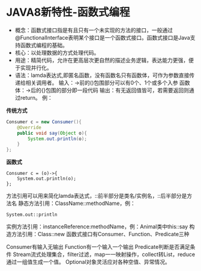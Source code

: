# JAVA8新特性-函数式编程
- 概念：函数式接口指是有且只有一个未实现的方法的接口，一般通过@FunctionalInterface表明某个接口是一个函数式接口。函数式接口是Java支持函数式编程的基础。
- 核心：以处理数据的方式处理代码。
- 用途：精简代码，允许在更高层次更自然的描述业务逻辑，表达能力更强，便于实现并行化。
- 语法：lamda表达式,即匿名函数，没有函数名只有函数体，可作为参数直接传递给相关调用者。
              输入：->前的()包围部分可以有0个、1个或多个入参
              函数体：->后的{}包围的部分即一段代码
              输出：有无返回值皆可，若需要返回则通过return。
              例：
  
**传统方式**
```java
Consumer c = new Consumer(){
    @Override
    public void say(Object o){
        System.out.println(o);
    }
};
```

 **函数式**
```
Consumer c = (o)->{
    System.out.println(o); 
};

```

方法引用可以用来简化lamda表达式，::前半部分是类名/实例名，::后半部分是方法名
静态方法引用：ClassName::methodName，例：

```
System.out::println

```

实例方法引用：instanceReference:methodName，例：Animal类中this::say
构造方法引用：Class::new
函数式接口有Consumer、Function、Predicate三种

Consumer有输入无输出
Function有一个输入一个输出
Predicate判断是否满足条件
Stream流式处理集合，filter过滤，map一一映射操作，collect转List，reduce通过一组值生成一个值。
Optional对象灵活应对各种空值、异常情况。
